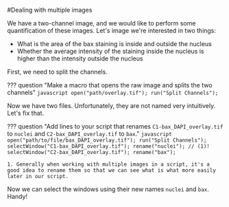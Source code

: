 #Dealing with multiple images

We have a two-channel image, and we would like to perform some quantification of these images. Let's image we're interested in two things:

* What is the area of the bax staining is inside and outside the nucleus
* Whether the average intensity of the staining inside the nucleus is higher than the intensity outside the nucleus

First, we need to split the channels. 

??? question "Make a macro that opens the raw image and splits the two channels"
    ```javascript
    open("path/overlay.tif");
    run("Split Channels");
    ```

Now we have two files. Unfortunately, they are not named very intuitively. Let's fix that.

??? question "Add lines to your script that renames `C1-bax_DAPI_overlay.tif` to `nuclei` and `C2-bax_DAPI_overlay.tif` to `bax`."
    ```javascript
    open("path/to/file/bax_DAPI_overlay.tif");
    run("Split Channels");
    selectWindow("C1-bax_DAPI_overlay.tif");
    rename("nuclei"); // (1)!
    selectWindow("C2-bax_DAPI_overlay.tif");
    rename("bax");
    ```

    1. Generally when working with multiple images in a script, it's a good idea to rename them so that we can see what is what more easily later in our script.

Now we can select the windows using their new names `nuclei` and `bax`. Handy!




